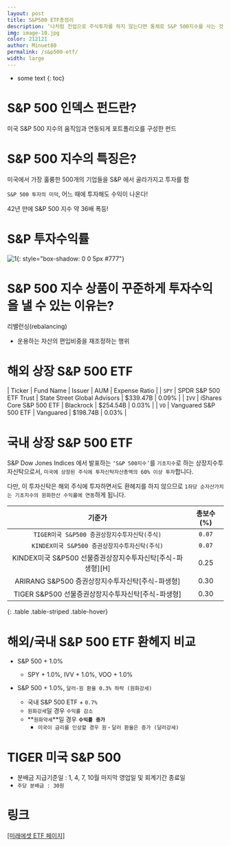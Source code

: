 ```yaml
---
layout: post
title: S&P500 ETF총정리
description: ‘나처럼 전업으로 주식투자를 하지 않는다면 통채로 S&P 500지수를 사는 것이 낫다’ 一 워런 버핏
img: image-10.jpg
color: 212121
author: Minuet80
permalink: /s&p500-etf/
width: large
---
```


* some text
{: toc}

# S&P 500 인덱스 펀드란?
미국 S&P 500 지수의 움직임과 연동되게 포트폴리오를 구성한 펀드

# S&P 500 지수의 특징은?
미국에서 가장 훌륭한 500개의 기업들을 S&P 에서 골라가지고 투자를 함

``S&P 500 투자의 미덕``, 어느 때에 투자해도 수익이 나온다!

42년 만에 S&P 500 지수 약 36배 폭등!

# S&P 투자수익률
![1]({{site.baseurl}}/images/s&p500-etf/2021-06-19-me-s&p500-etf-1.png){: style="box-shadow: 0 0 5px #777"}

# S&P 500 지수 상품이 꾸준하게 투자수익을 낼 수 있는 이유는?
리밸런싱(rebalancing) 
  - 운용하는 자산의 편입비중을 재조정하는 행위

# 해외 상장 S&P 500 ETF

| Ticker | Fund Name | Issuer | AUM | Expense Ratio |
| ``SPY`` | SPDR S&P 500 ETF Trust | State Street Global Advisors | $339.47B | 0.09% |
| ``IVV`` | iShares Core S&P 500 ETF | Blackrock | $254.54B | 0.03% |
| ``VO`` | Vanguared S&P 500 ETF | Vanguared | $198.74B | 0.03% |

# 국내 상장 S&P 500 ETF

S&P Dow Jones Indices 에서 발표하는 ``‘S&P 500지수’``를 ``기초지수``로 하는 상장지수투자신탁으로서, ``미국에 상장된 주식에 투자신탁자산총액의 60% 이상 투자``합니다.

다만, 이 투자신탁은 해외 주식에 투자하면서도 환헤지를 하지 않으므로 ``1좌당 순자산가치는 기초지수의 원화한산 수익률에 연동``하게 됩니다.

| 기준가 | 총보수(%) |
| :---: | :---: |
| ``TIGER미국 S&P500 증권상장지수투자신탁(주식)`` | ``0.07`` |
| ``KINDEX미국 S&P500 증권상장지수투자신탁(주식)`` | ``0.07`` |
| KINDEX미국 S&P500 선물증권상장지수투자신탁[주식-파생형][H] | 0.25 |
| ARIRANG S&P500 증권상장지수투자신탁[주식-파생형] | 0.30 |
| TIGER S&P500 선물증권상장지수투자신탁[주식-파생형] | 0.30 |
{: .table .table-striped .table-hover}

# 해외/국내 S&P 500 ETF 환헤지 비교
- S&P 500 + 1.0%
  - SPY + 1.0%, IVV + 1.0%, VOO + 1.0%

- S&P 500 + 1.0%, ``달러-원 환율 0.3% 하락 (원화강세)``
  - 국내 S&P 500 ETF + ``0.7%`` 
  - ``원화강세``일 경우 ``수익률 감소``
  - **``원화약세``**일 경우 **``수익률 증가``**
    - ``미국이 금리를 인상할 경우 원・달러 환율은 증가 (달러강세)``

# TIGER 미국 S&P 500
- 분배금 지급기준일 : 1, 4, 7, 10월 마지막 영업일 및 회계기간 종료일
- ``주당 분배금 : 30원``

# 링크
[[미래에셋 ETF 페이지]][a]

[a]: https://www.tigeretf.com/npc/search/searchDetail.do?searchWord=s%26p500&inTag=
